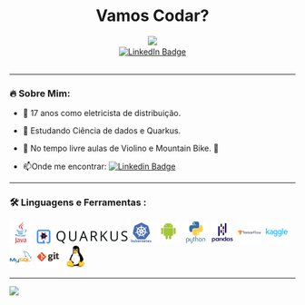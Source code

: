
<div id="header" align="center">
  <h1>
    Vamos Codar?
  </h1>
  <img src="https://media.giphy.com/media/3o8doZFy4iPd8VBL8I/giphy.gif" width="110px"/>
</div>
<div id="badges" align="center">
  <a href="https://www.linkedin.com/in/mauricio-matsumura/">
    <img src="https://img.shields.io/badge/LinkedIn-blue?style=for-the-badge&logo=linkedin&logoColor=white" alt="LinkedIn Badge"/>
  </a>
  
</div>
<div id="header" align="right">
  <img src="https://komarev.com/ghpvc/?username=mhmatsumura&style=flat-square&color=blue" alt=""/>
</div>

---
### :fire: Sobre Mim:
- 🔨 17 anos como eletricista de distribuição.

- :seedling: Estudando Ciência de dados e Quarkus.

- 🎻 No tempo livre aulas de Violino e Mountain Bike. 🚵‍

- :mailbox:Onde me encontrar: [![Linkedin Badge](https://img.shields.io/badge/-Linkedin-blue?style=flat&logo=Linkedin&logoColor=white)](https://www.linkedin.com/in/mauricio-matsumura/)
---
### :hammer_and_wrench: Linguagens e Ferramentas :

<div>
  <img src="https://github.com/devicons/devicon/blob/master/icons/java/java-original-wordmark.svg" title="Java" alt="Java" width="40" height="40"/>&nbsp;
  <img src="https://github.com/mhmatsumura/imagens/blob/fecd0c604e15d0d1b7c447d7271f9bc17e5b86ac/quarkus_slim.png" title="Git" **alt="Git" width="160" height="25"/>
  <img src="https://github.com/devicons/devicon/blob/master/icons/kubernetes/kubernetes-plain-wordmark.svg" title="Java" alt="Java" width="40" height="40"/>&nbsp;
  <img src="https://github.com/devicons/devicon/blob/master/icons/android/android-original-wordmark.svg" title="Java" alt="Java" width="40" height="40"/>&nbsp;
  <img src="https://github.com/devicons/devicon/blob/master/icons/python/python-original-wordmark.svg" title="Java" alt="Java" width="40" height="40"/>&nbsp;
  <img src="https://github.com/devicons/devicon/blob/master/icons/pandas/pandas-original-wordmark.svg" title="Git" **alt="Git" width="40" height="40"/>&nbsp;
  <img src="https://github.com/devicons/devicon/blob/master/icons/tensorflow/tensorflow-original-wordmark.svg" title="Git" **alt="Git" width="40" height="40"/>&nbsp;
  <img src="https://github.com/devicons/devicon/blob/master/icons/kaggle/kaggle-original-wordmark.svg" title="Java" alt="Java" width="40" height="40"/>&nbsp;
  <img src="https://github.com/devicons/devicon/blob/master/icons/mysql/mysql-original-wordmark.svg" title="MySQL"  alt="MySQL" width="40" height="40"/>&nbsp;
  <img src="https://github.com/devicons/devicon/blob/master/icons/git/git-original-wordmark.svg" title="Git" **alt="Git" width="40" height="40"/>&nbsp;
  <img src="https://github.com/devicons/devicon/blob/master/icons/linux/linux-original.svg" title="Git" **alt="Git" width="40" height="40"/>&nbsp;
</div>

---

[![](https://github-readme-stats.vercel.app/api/top-langs/?username=mhmatsumura&llayout=compact&theme=vision-friendly-dark)](https://github.com/anuraghazra/github-readme-stats)


